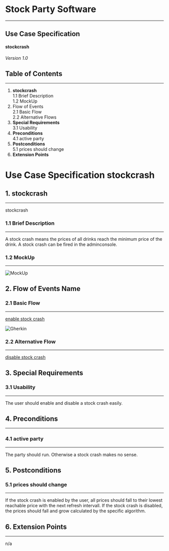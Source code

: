 # Stock Party Software #
---
## Use Case Specification ##
#### stockcrash ####
 
*Version 1.0*   
    


## Table of Contents ##
---
1. **stockcrash**         
1.1 Brief Description     
1.2 MockUp       
2. Flow of Events    
2.1 Basic Flow     
2.2 Alternative Flows    
3. **Special Requirements**    
3.1 Usability              
4. **Preconditions**        
4.1 active party     
5. **Postconditions**     
5.1 prices should change
6. **Extension Points**


# Use Case Specification stockcrash #

## 1.  stockcrash ##
---
stockcrash

### 1.1  Brief Description ###
---
A stock crash means the prices of all drinks reach the minimum price of the drink. A stock crash can be fired in the adminconsole.   
### 1.2  MockUp ###
---
![MockUp](https://bytebucket.org/stockings/projectmanagement/raw/master/useCases/manageDrinks.png)

## 2. Flow of Events Name ##
### 2.1 Basic Flow ###
---
[enable stock crash](https://bytebucket.org/stockings/projectmanagement/raw/master/useCases/enableStockcrashFlow.pdf)     

![Gherkin](https://bytebucket.org/stockings/projectmanagement/raw/master/useCases/stockCrashNarrative.JPG)

### 2.2 Alternative Flow ###
---
[disable stock crash](https://bytebucket.org/stockings/projectmanagement/raw/master/useCases/disableStockcrashFlow.pdf)     
    
## 3. Special Requirements ##
### 3.1 Usability ###
---
The user should enable and disable a stock crash easily.

## 4. Preconditions ##
---

### 4.1 active party ###
---
The party should run. Otherwise a stock crash makes no sense.

## 5. Postconditions ##
### 5.1 prices should change ###
---

If the stock crash is enabled by the user, all prices should fall to their lowest reachable price with the next refresh intervall. If the stock crash is disabled, the prices should fall and grow calculated by the specific algorithm.

## 6. Extension Points ##
---
n/a
    